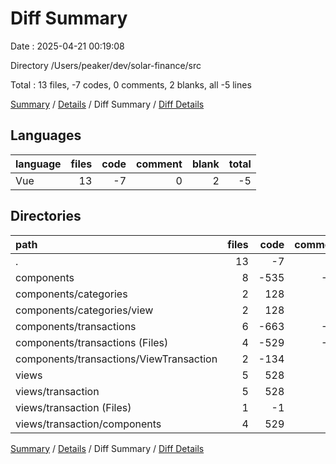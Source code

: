 # Diff Summary

Date : 2025-04-21 00:19:08

Directory /Users/peaker/dev/solar-finance/src

Total : 13 files,  -7 codes, 0 comments, 2 blanks, all -5 lines

[Summary](results.md) / [Details](details.md) / Diff Summary / [Diff Details](diff-details.md)

## Languages
| language | files | code | comment | blank | total |
| :--- | ---: | ---: | ---: | ---: | ---: |
| Vue | 13 | -7 | 0 | 2 | -5 |

## Directories
| path | files | code | comment | blank | total |
| :--- | ---: | ---: | ---: | ---: | ---: |
| . | 13 | -7 | 0 | 2 | -5 |
| components | 8 | -535 | -10 | -66 | -611 |
| components/categories | 2 | 128 | 2 | 15 | 145 |
| components/categories/view | 2 | 128 | 2 | 15 | 145 |
| components/transactions | 6 | -663 | -12 | -81 | -756 |
| components/transactions (Files) | 4 | -529 | -10 | -68 | -607 |
| components/transactions/ViewTransaction | 2 | -134 | -2 | -13 | -149 |
| views | 5 | 528 | 10 | 68 | 606 |
| views/transaction | 5 | 528 | 10 | 68 | 606 |
| views/transaction (Files) | 1 | -1 | 0 | 0 | -1 |
| views/transaction/components | 4 | 529 | 10 | 68 | 607 |

[Summary](results.md) / [Details](details.md) / Diff Summary / [Diff Details](diff-details.md)